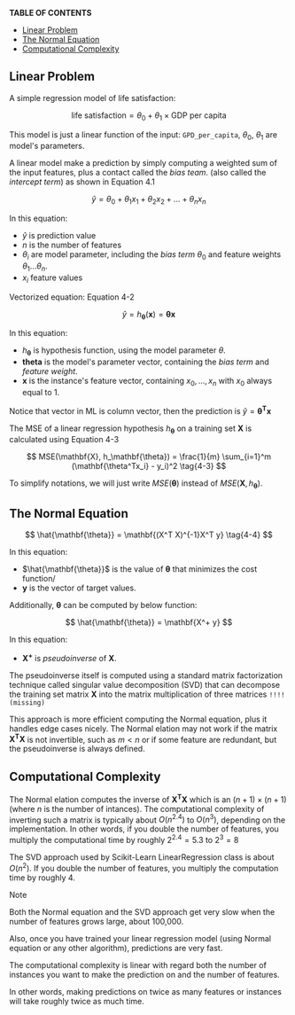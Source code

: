 **TABLE OF CONTENTS**
- [Linear Problem](#linear-problem)
- [The Normal Equation](#the-normal-equation)
- [Computational Complexity](#computational-complexity)

## Linear Problem

A simple regression model of life satisfaction:

$$
\text{life satisfaction} = \theta_0 + \theta_1 \times \text{GDP per capita}
$$

This model is just a linear function of the input: `GPD_per_capita`, $\theta_0,\ \theta_1$ are model's parameters.

A linear model make a prediction by simply computing a weighted sum of the input features, plus a contact called the *bias team*. (also called the *intercept term*) as shown in Equation 4.1

$$
\hat{y} = \theta_0 + \theta_1 x_1 + \theta_2 x_2 + \dots + \theta_n x_n \tag{4-1}
$$

In this equation:

- $\hat{y}$ is prediction value
- $n$ is the number of features
- $\theta_i$ are model parameter, including the *bias term* $\theta_0$ and feature weights $\theta_1 ... \theta_n$.
- $x_i$ feature values

Vectorized equation: Equation 4-2

$$
\hat{y} = h_\mathbf{\theta}(\mathbf{x}) = \mathbf{\theta x} \tag{4-2}
$$

In this equation:

- $h_\mathbf{\theta}$ is hypothesis function, using the model parameter $\theta$.
- $\mathbf{theta}$ is the model's parameter vector, containing the *bias term* and *feature weight*.
- $\mathbf{x}$ is the instance's feature vector, containing $x_0, ..., x_n$ with $x_0$ always equal to 1.

Notice that vector in ML is column vector, then the prediction is $\hat{y} = \mathbf{\theta^Tx}$

The MSE of a linear regression hypothesis $h_\mathbf{\theta}$ on a training set $\mathbf{X}$ is calculated using Equation 4-3

$$
MSE(\mathbf{X}, h_\mathbf{\theta}) = \frac{1}{m} \sum_{i=1}^m (\mathbf{\theta^Tx_i} - y_i)^2 \tag{4-3}
$$

To simplify notations, we will just write $MSE(\mathbf{\theta})$ instead of $MSE(\mathbf{X}, h_\mathbf{\theta})$.

## The Normal Equation

$$
\hat{\mathbf{\theta}} = \mathbf{(X^T X)^{-1}X^T y} \tag{4-4}
$$

In this equation:

- $\hat{\mathbf{\theta}}$ is the value of $\mathbf{\theta}$ that minimizes the cost function/
- $\mathbf{y}$ is the vector of target values.

Additionally, $\mathbf{\theta}$ can be computed by below function:

$$
\hat{\mathbf{\theta}} = \mathbf{X^+ y}
$$

In this equation:
- $\mathbf{X^+}$ is *pseudoinverse* of $\mathbf{X}$.

The pseudoinverse itself is computed using a standard matrix factorization technique called singular value decomposition (SVD) that can decompose the training set matrix $\mathbf{X}$ into the matrix multiplication of three matrices `!!!! (missing)`
 
This approach is more efficient computing the Normal equation, plus it handles edge cases nicely. The Normal elation may not work if the matrix $\mathbf{X^T X}$ is not invertible, such as $m < n$ or if some feature are redundant, but the pseudoinverse is always defined.

## Computational Complexity

The Normal elation computes the inverse of $\mathbf{X^TX}$ which is an $(n+1) \times (n+1)$ (where $n$ is the number of intances). The computational complexity of inverting such a matrix is typically about $O(n^{2.4})$ to $O(n^3)$, depending on the implementation. In other words, if you double the number of features, you multiply the computational time by roughly $2^{2.4} = 5.3$ to $2^3 = 8$

The SVD approach used by Scikit-Learn LinearRegression class is about $O(n^2)$. If you double the number of features, you multiply the computation time by roughly 4.

>[!Note]
>Both the Normal equation and the SVD approach get very slow when the number of features grows large, about 100,000.

Also, once you have trained your linear regression model (using Normal equation or any other algorithm), predictions are very fast.

The computational complexity is linear with regard both the number of instances you want to make the prediction on and the number of features.

In other words, making predictions on twice as many features or instances will take roughly twice as much time.
